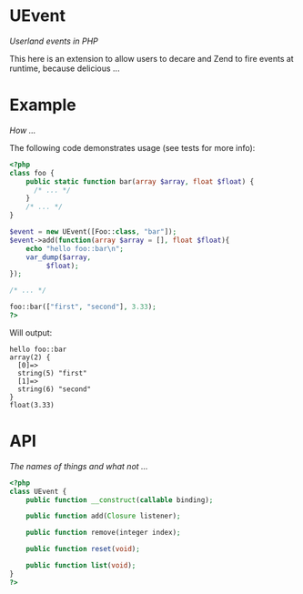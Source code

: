 UEvent
======
*Userland events in PHP*

This here is an extension to allow users to decare and Zend to fire events at runtime, because delicious ...

Example
=======
*How ...*

The following code demonstrates usage (see tests for more info):

```php
<?php
class foo {
	public static function bar(array $array, float $float) {
	  /* ... */
	}
	/* ... */
}

$event = new UEvent([Foo::class, "bar"]);
$event->add(function(array $array = [], float $float){
	echo "hello foo::bar\n";
	var_dump($array, 
		 $float);
});

/* ... */

foo::bar(["first", "second"], 3.33);
?>
```

Will output:

```
hello foo::bar
array(2) {
  [0]=>
  string(5) "first"
  [1]=>
  string(6) "second"
}
float(3.33)
```

API
===
*The names of things and what not ...*

```php
<?php
class UEvent {
	public function __construct(callable binding);

	public function add(Closure listener);

	public function remove(integer index);

	public function reset(void);

	public function list(void);
}
?>
```
